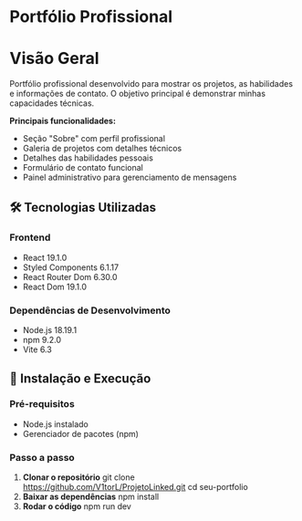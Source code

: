 # Portfólio Profissional

# Visão Geral

Portfólio profissional desenvolvido para mostrar os projetos, as habilidades e informações de contato. O objetivo principal é demonstrar minhas capacidades técnicas.

**Principais funcionalidades:**
- Seção "Sobre" com perfil profissional
- Galeria de projetos com detalhes técnicos
- Detalhes das habilidades pessoais
- Formulário de contato funcional
- Painel administrativo para gerenciamento de mensagens

## 🛠 Tecnologias Utilizadas

### Frontend
- React 19.1.0
- Styled Components 6.1.17
- React Router Dom 6.30.0
- React Dom 19.1.0

### Dependências de Desenvolvimento
- Node.js 18.19.1
- npm 9.2.0
- Vite 6.3

## 🚀 Instalação e Execução

### Pré-requisitos
- Node.js instalado
- Gerenciador de pacotes (npm)

### Passo a passo

1. **Clonar o repositório**
   git clone https://github.com/V1torL/ProjetoLinked.git
   cd seu-portfolio
2. **Baixar as dependências**
   npm install
3. **Rodar o código**
   npm run dev